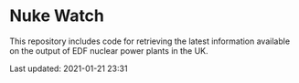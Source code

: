 # Nuke Watch

This repository includes code for retrieving the latest information available on the output of EDF nuclear power plants in the UK.

Last updated: 2021-01-21 23:31